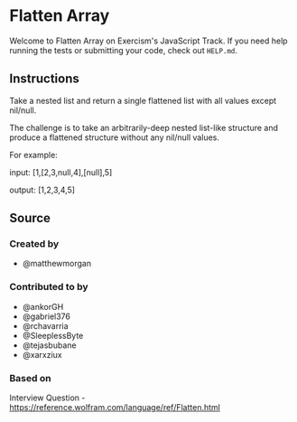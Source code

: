 # Flatten Array

Welcome to Flatten Array on Exercism's JavaScript Track.
If you need help running the tests or submitting your code, check out `HELP.md`.

## Instructions

Take a nested list and return a single flattened list with all values except nil/null.

The challenge is to take an arbitrarily-deep nested list-like structure and produce a flattened structure without any nil/null values.

For example:

input: [1,[2,3,null,4],[null],5]

output: [1,2,3,4,5]

## Source

### Created by

- @matthewmorgan

### Contributed to by

- @ankorGH
- @gabriel376
- @rchavarria
- @SleeplessByte
- @tejasbubane
- @xarxziux

### Based on

Interview Question - https://reference.wolfram.com/language/ref/Flatten.html